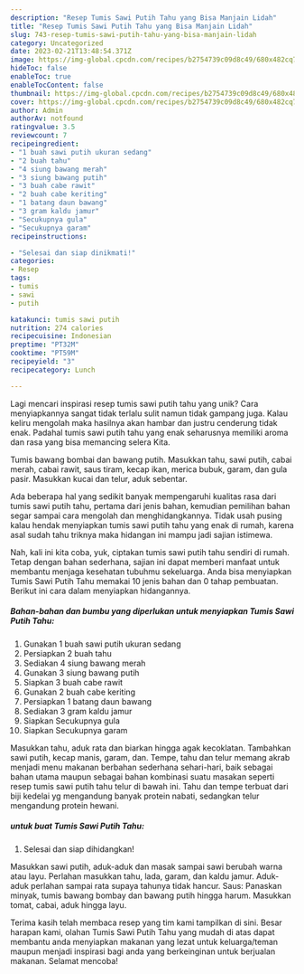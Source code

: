 ```yaml
---
description: "Resep Tumis Sawi Putih Tahu yang Bisa Manjain Lidah"
title: "Resep Tumis Sawi Putih Tahu yang Bisa Manjain Lidah"
slug: 743-resep-tumis-sawi-putih-tahu-yang-bisa-manjain-lidah
category: Uncategorized
date: 2023-02-21T13:48:54.371Z
image: https://img-global.cpcdn.com/recipes/b2754739c09d8c49/680x482cq70/tumis-sawi-putih-tahu-foto-resep-utama.jpg
hideToc: false
enableToc: true
enableTocContent: false
thumbnail: https://img-global.cpcdn.com/recipes/b2754739c09d8c49/680x482cq70/tumis-sawi-putih-tahu-foto-resep-utama.jpg
cover: https://img-global.cpcdn.com/recipes/b2754739c09d8c49/680x482cq70/tumis-sawi-putih-tahu-foto-resep-utama.jpg
author: Admin
authorAv: notfound
ratingvalue: 3.5
reviewcount: 7
recipeingredient:
- "1 buah sawi putih ukuran sedang"
- "2 buah tahu"
- "4 siung bawang merah"
- "3 siung bawang putih"
- "3 buah cabe rawit"
- "2 buah cabe keriting"
- "1 batang daun bawang"
- "3 gram kaldu jamur"
- "Secukupnya gula"
- "Secukupnya garam"
recipeinstructions:

- "Selesai dan siap dinikmati!"
categories:
- Resep
tags:
- tumis
- sawi
- putih

katakunci: tumis sawi putih 
nutrition: 274 calories
recipecuisine: Indonesian
preptime: "PT32M"
cooktime: "PT59M"
recipeyield: "3"
recipecategory: Lunch

---
```





Lagi mencari inspirasi resep tumis sawi putih tahu yang unik? Cara menyiapkannya sangat tidak terlalu sulit namun tidak gampang juga. Kalau keliru mengolah maka hasilnya akan hambar dan justru cenderung tidak enak. Padahal tumis sawi putih tahu yang enak seharusnya memiliki aroma dan rasa yang bisa memancing selera Kita.





Tumis bawang bombai dan bawang putih. Masukkan tahu, sawi putih, cabai merah, cabai rawit, saus tiram, kecap ikan, merica bubuk, garam, dan gula pasir. Masukkan kucai dan telur, aduk sebentar.

Ada beberapa hal yang sedikit banyak mempengaruhi kualitas rasa dari tumis sawi putih tahu, pertama dari jenis bahan, kemudian pemilihan bahan segar sampai cara mengolah dan menghidangkannya. Tidak usah pusing kalau hendak menyiapkan tumis sawi putih tahu yang enak di rumah, karena asal sudah tahu triknya maka hidangan ini mampu jadi sajian istimewa.






Nah, kali ini kita coba, yuk, ciptakan tumis sawi putih tahu sendiri di rumah. Tetap dengan bahan sederhana, sajian ini dapat memberi manfaat untuk membantu menjaga kesehatan tubuhmu sekeluarga. Anda bisa menyiapkan Tumis Sawi Putih Tahu memakai 10 jenis bahan dan 0 tahap pembuatan. Berikut ini cara dalam menyiapkan hidangannya.

<!--inarticleads1-->

##### Bahan-bahan dan bumbu yang diperlukan untuk menyiapkan Tumis Sawi Putih Tahu:

1. Gunakan 1 buah sawi putih ukuran sedang
1. Persiapkan 2 buah tahu
1. Sediakan 4 siung bawang merah
1. Gunakan 3 siung bawang putih
1. Siapkan 3 buah cabe rawit
1. Gunakan 2 buah cabe keriting
1. Persiapkan 1 batang daun bawang
1. Sediakan 3 gram kaldu jamur
1. Siapkan Secukupnya gula
1. Siapkan Secukupnya garam


Masukkan tahu, aduk rata dan biarkan hingga agak kecoklatan. Tambahkan sawi putih, kecap manis, garam, dan. Tempe, tahu dan telur memang akrab menjadi menu makanan berbahan sederhana sehari-hari, baik sebagai bahan utama maupun sebagai bahan kombinasi suatu masakan seperti resep tumis sawi putih tahu telur di bawah ini. Tahu dan tempe terbuat dari biji kedelai yg mengandung banyak protein nabati, sedangkan telur mengandung protein hewani. 

<!--inarticleads2-->

#####  untuk buat Tumis Sawi Putih Tahu:


1. Selesai dan siap dihidangkan!

Masukkan sawi putih, aduk-aduk dan masak sampai sawi berubah warna atau layu. Perlahan masukkan tahu, lada, garam, dan kaldu jamur. Aduk-aduk perlahan sampai rata supaya tahunya tidak hancur. Saus: Panaskan minyak, tumis bawang bombay dan bawang putih hingga harum. Masukkan tomat, cabai, aduk hingga layu. 

Terima kasih telah membaca resep yang tim kami tampilkan di sini. Besar harapan kami, olahan Tumis Sawi Putih Tahu yang mudah di atas dapat membantu anda menyiapkan makanan yang lezat untuk keluarga/teman maupun menjadi inspirasi bagi anda yang berkeinginan untuk berjualan makanan. Selamat mencoba!
